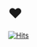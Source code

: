 # ❤️
[![Hits](https://hits.seeyoufarm.com/api/count/incr/badge.svg?url=https%3A%2F%2Fgithub.com%2Fshin-dahye&count_bg=%23FFCCF7&title_bg=%23555555&icon=&icon_color=%23E7E7E7&title=hits&edge_flat=false)](https://hits.seeyoufarm.com)
